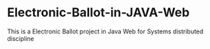 # Electronic-Ballot-in-JAVA-Web
This is a Electronic Ballot project in Java Web for Systems distributed discipline
